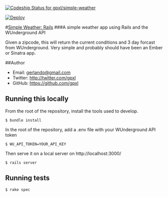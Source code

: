 [ ![Codeship Status for gpxl/simple-weather](https://codeship.com/projects/b372c4a0-7a7c-0133-33b8-22676f811343/status?branch=master)](https://codeship.com/projects/119146)

[![Deploy](https://www.herokucdn.com/deploy/button.svg)](https://heroku.com/deploy)

#[Simple Weather: Rails](https://simple-weather-rails.herokuapp.com)
###A simple weather app using Rails and the WUnderground API

Given a zipcode, this will return the current conditions and 3 day forcast from WUnderground. Very simple and probably should have been an Ember or Sinatra app.

##Author
- Email: gerlando@gmail.com
- Twitter: http://twitter.com/gpxl
- GitHub: https://github.com/gpxl

## Running this locally

From the root of the repository, install the tools used to develop.

    $ bundle install

In the root of the repository, add a .env file with your WUnderground API token

    $ WU_API_TOKEN=YOUR_API_KEY

Then serve it on a local server on http://localhost:3000/

    $ rails server

## Running tests

    $ rake spec
